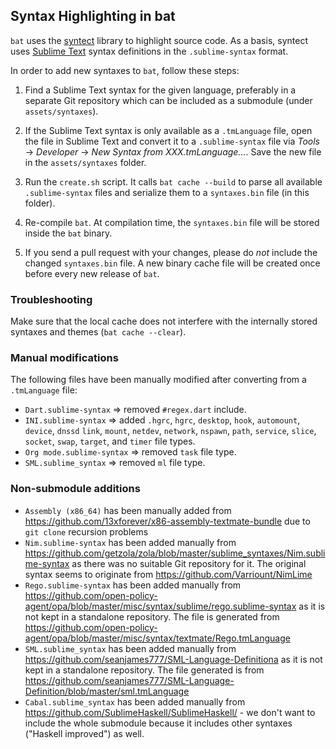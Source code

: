 ## Syntax Highlighting in bat

`bat` uses the [syntect](https://github.com/trishume/syntect) library to highlight source
code. As a basis, syntect uses [Sublime Text](https://www.sublimetext.com/) syntax definitions
in the `.sublime-syntax` format.

In order to add new syntaxes to `bat`, follow these steps:

1. Find a Sublime Text syntax for the given language, preferably in a separate Git repository
   which can be included as a submodule (under `assets/syntaxes`).

2. If the Sublime Text syntax is only available as a `.tmLanguage` file, open the file in
   Sublime Text and convert it to a `.sublime-syntax` file via *Tools* -> *Developer* ->
   *New Syntax from XXX.tmLanguage...*. Save the new file in the `assets/syntaxes` folder.

3. Run the `create.sh` script. It calls `bat cache --build` to parse all available
   `.sublime-syntax` files and serialize them to a `syntaxes.bin` file (in this folder).

4. Re-compile `bat`. At compilation time, the `syntaxes.bin` file will be stored inside the
   `bat` binary.

5. If you send a pull request with your changes, please do *not* include the changed `syntaxes.bin`
   file. A new binary cache file will be created once before every new release of `bat`.

### Troubleshooting

Make sure that the local cache does not interfere with the internally stored syntaxes and
themes (`bat cache --clear`).

### Manual modifications

The following files have been manually modified after converting from a `.tmLanguage` file:

* `Dart.sublime-syntax` => removed `#regex.dart` include.
* `INI.sublime-syntax` => added `.hgrc`, `hgrc`, `desktop`, `hook`, `automount`, `device`, `dnssd` `link`, `mount`, `netdev`, `network`, `nspawn`, `path`, `service`, `slice`, `socket`, `swap`, `target`, and `timer` file types.
* `Org mode.sublime-syntax` => removed `task` file type.
* `SML.sublime_syntax` => removed `ml` file type.

### Non-submodule additions

* `Assembly (x86_64)` has been manually added from https://github.com/13xforever/x86-assembly-textmate-bundle due to `git clone` recursion problems
* `Nim.sublime-syntax` has been added manually from https://github.com/getzola/zola/blob/master/sublime_syntaxes/Nim.sublime-syntax as there was no suitable Git repository for it. The original syntax seems to originate from https://github.com/Varriount/NimLime
* `Rego.sublime-syntax` has been added manually from https://github.com/open-policy-agent/opa/blob/master/misc/syntax/sublime/rego.sublime-syntax
   as it is not kept in a standalone repository. The file is generated from
   https://github.com/open-policy-agent/opa/blob/master/misc/syntax/textmate/Rego.tmLanguage
* `SML.sublime_syntax` has been added manually from
   https://github.com/seanjames777/SML-Language-Definitiona as it is not
   kept in a standalone repository. The file generated is from
   https://github.com/seanjames777/SML-Language-Definition/blob/master/sml.tmLanguage
* `Cabal.sublime_syntax` has been added manually from
  https://github.com/SublimeHaskell/SublimeHaskell/ - we don't want to include the whole submodule because it includes other syntaxes ("Haskell improved") as well.
